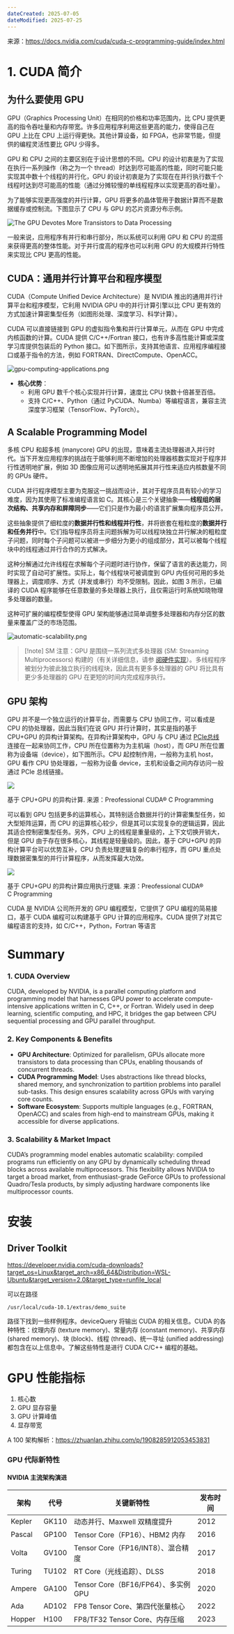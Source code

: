 ```yaml
---
dateCreated: 2025-07-05
dateModified: 2025-07-25
---
```


来源：https://docs.nvidia.com/cuda/cuda-c-programming-guide/index.html

# 1. CUDA 简介

## 为什么要使用 GPU

GPU（Graphics Processing Unit）在相同的价格和功率范围内，比 CPU 提供更高的指令吞吐量和内存带宽。许多应用程序利用这些更高的能力，使得自己在 GPU 上比在 CPU 上运行得更快。其他计算设备，如 FPGA，也非常节能，但提供的编程灵活性要比 GPU 少得多。

GPU 和 CPU 之间的主要区别在于设计思想的不同。CPU 的设计初衷是为了实现在执行一系列操作（称之为一个 thread）时达到尽可能高的性能，同时可能只能实现其中数十个线程的并行化，GPU 的设计初衷是为了实现在在并行执行数千个线程时达到尽可能高的性能（通过分摊较慢的单线程程序以实现更高的吞吐量）。

为了能够实现更高强度的并行计算，GPU 将更多的晶体管用于数据计算而不是数据缓存或控制流。下图显示了 CPU 与 GPU 的芯片资源分布示例。

![The GPU Devotes More Transistors to Data Processing](gpu-devotes-more-transistors-to-data-processing.png)

一般来说，应用程序有并行和串行部分，所以系统可以利用 GPU 和 CPU 的混搭来获得更高的整体性能。对于并行度高的程序也可以利用 GPU 的大规模并行特性来实现比 CPU 更高的性能。

## CUDA：通用并行计算平台和程序模型

CUDA（Compute Unified Device Architecture）是 NVIDIA 推出的通用并行计算平台和程序模型，它利用 NVIDIA GPU 中的并行计算引擎以比 CPU 更有效的方式加速计算密集型任务（如图形处理、深度学习、科学计算）。

CUDA 可以直接链接到 GPU 的虚拟指令集和并行计算单元，从而在 GPU 中完成内核函数的计算。CUDA 提供 C/C++/Fortran 接口，也有许多高性能计算或深度学习库提供包装后的 Python 接口。如下图所示，支持其他语言、应用程序编程接口或基于指令的方法，例如 FORTRAN、DirectCompute、OpenACC。

![gpu-computing-applications.png](gpu-computing-applications.png)

- **核心优势**：
    - 利用 GPU 数千个核心实现并行计算，速度比 CPU 快数十倍甚至百倍。
    - 支持 C/C++、Python（通过 PyCUDA、Numba）等编程语言，兼容主流深度学习框架（TensorFlow、PyTorch）。

## A Scalable Programming Model

多核 CPU 和超多核 (manycore) GPU 的出现，意味着主流处理器进入并行时代。当下开发应用程序的挑战在于能够利用不断增加的处理器核数实现对于程序并行性透明地扩展，例如 3D 图像应用可以透明地拓展其并行性来适应内核数量不同的 GPUs 硬件。

CUDA 并行程序模型主要为克服这一挑战而设计，其对于程序员具有较小的学习难度，因为其使用了标准编程语言如 C。其核心是三个关键抽象——**线程组的层次结构、共享内存和屏障同步**——它们只是作为最小的语言扩展集向程序员公开。

这些抽象提供了细粒度的**数据并行性和线程并行性**，并将嵌套在粗粒度的**数据并行和任务并行**中。它们指导程序员将主问题拆解为可以线程块独立并行解决的粗粒度子问题，同时每个子问题可以被进一步细分为更小的组成部分，其可以被每个线程块中的线程通过并行合作的方式解决。

这种分解通过允许线程在求解每个子问题时进行协作，保留了语言的表达能力，同时实现了自动可扩展性。实际上，每个线程块可被调度到 GPU 内任何可用的多处理器上，调度顺序、方式（并发或串行）均不受限制。因此，如图 3 所示，已编译的 CUDA 程序能够在任意数量的多处理器上执行，且仅需运行时系统知晓物理多处理器的数量。

这种可扩展的编程模型使得 GPU 架构能够通过简单调整多处理器和内存分区的数量来覆盖广泛的市场范围。

![automatic-scalability.png](automatic-scalability.png)

> [!note] SM
> 注意：GPU 是围绕一系列流式多处理器 (SM: Streaming Multiprocessors) 构建的（有关详细信息，请参 [阅硬件实现](https://docs.nvidia.com/cuda/cuda-c-programming-guide/index.html#hardware-implementation)）。多线程程序被划分为彼此独立执行的线程块，因此具有更多多处理器的 GPU 将比具有更少多处理器的 GPU 在更短的时间内完成程序执行。

## GPU 架构

GPU 并不是一个独立运行的计算平台，而需要与 CPU 协同工作，可以看成是 CPU 的协处理器，因此当我们在说 GPU 并行计算时，其实是指的基于 CPU+GPU 的异构计算架构。在异构计算架构中，GPU 与 CPU 通过 [PCIe总线](https://zhida.zhihu.com/search?content_id=6024941&content_type=Article&match_order=1&q=PCIe%E6%80%BB%E7%BA%BF&zhida_source=entity) 连接在一起来协同工作，CPU 所在位置称为为主机端（host），而 GPU 所在位置称为设备端（device），如下图所示。CPU 起控制作用，一般称为主机 host，GPU 看作 CPU 协处理器，一般称为设备 device，主机和设备之间内存访问一般通过 PCIe 总线链接。

![](../assets/cuda.assets/image-20250703133704601.png)

基于 CPU+GPU 的异构计算. 来源：Preofessional CUDA® C Programming

可以看到 GPU 包括更多的运算核心，其特别适合数据并行的计算密集型任务，如大型矩阵运算，而 CPU 的运算核心较少，但是其可以实现复杂的逻辑运算，因此其适合控制密集型任务。另外，CPU 上的线程是重量级的，上下文切换开销大，但是 GPU 由于存在很多核心，其线程是轻量级的。因此，基于 CPU+GPU 的异构计算平台可以优势互补，CPU 负责处理逻辑复杂的串行程序，而 GPU 重点处理数据密集型的并行计算程序，从而发挥最大功效。

![](../assets/cuda.assets/image-20250703133738512.png)

基于 CPU+GPU 的异构计算应用执行逻辑. 来源：Preofessional CUDA® C Programming

CUDA 是 NVIDIA 公司所开发的 GPU 编程模型，它提供了 GPU 编程的简易接口，基于 CUDA 编程可以构建基于 GPU 计算的应用程序。CUDA 提供了对其它编程语言的支持，如 C/C++，Python，Fortran 等语言

# Summary
### **1. CUDA Overview**

CUDA, developed by NVIDIA, is a parallel computing platform and programming model that harnesses GPU power to accelerate compute-intensive applications written in C, C++, or Fortran. Widely used in deep learning, scientific computing, and HPC, it bridges the gap between CPU sequential processing and GPU parallel throughput.

### **2. Key Components & Benefits**

- **GPU Architecture**: Optimized for parallelism, GPUs allocate more transistors to data processing than CPUs, enabling thousands of concurrent threads.
- **CUDA Programming Model**: Uses abstractions like thread blocks, shared memory, and synchronization to partition problems into parallel sub-tasks. This design ensures scalability across GPUs with varying core counts.
- **Software Ecosystem**: Supports multiple languages (e.g., FORTRAN, OpenACC) and scales from high-end to mainstream GPUs, making it accessible for diverse applications.

### **3. Scalability & Market Impact**

CUDA’s programming model enables automatic scalability: compiled programs run efficiently on any GPU by dynamically scheduling thread blocks across available multiprocessors. This flexibility allows NVIDIA to target a broad market, from enthusiast-grade GeForce GPUs to professional Quadro/Tesla products, by simply adjusting hardware components like multiprocessor counts.

# 安装



## Driver Toolkit

https://developer.nvidia.com/cuda-downloads?target_os=Linux&target_arch=x86_64&Distribution=WSL-Ubuntu&target_version=2.0&target_type=runfile_local

可以在路径

```text
/usr/local/cuda-10.1/extras/demo_suite
```

路径下找到一些样例程序。deviceQuery 将输出 CUDA 的相关信息。CUDA 的各种特性：纹理内存 (texture memory)、常量内存 (constant memory)、共享内存 (shared memory)、块 (block)、线程 (thread)、统一寻址 (unified addressing) 都包含在以上信息中。了解这些特性是进行 CUDA C/C++ 编程的基础。



# GPU 性能指标

1. 核心数
2. GPU 显存容量
3. GPU 计算峰值
4. 显存带宽

A 100 架构解析：https://zhuanlan.zhihu.com/p/1908285912053453831

### **GPU 代际新特性**

#### **NVIDIA 主流架构演进**

| 架构     | 代号    | 关键新特性                          | 发布时间 |
| ------ | ----- | ------------------------------ | ---- |
| Kepler | GK110 | 动态并行、Maxwell 双精度提升             | 2012 |
| Pascal | GP100 | Tensor Core（FP16）、HBM2 内存      | 2016 |
| Volta  | GV100 | Tensor Core（FP16/INT8）、混合精度    | 2017 |
| Turing | TU102 | RT Core（光线追踪）、DLSS             | 2018 |
| Ampere | GA100 | Tensor Core（BF16/FP64）、多实例 GPU | 2020 |
| Ada    | AD102 | FP8 Tensor Core、第四代张量核心        | 2022 |
| Hopper | H100  | FP8/TF32 Tensor Core、内存压缩      | 2023 |
